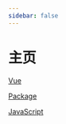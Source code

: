 ```yaml
---
sidebar: false
---
```


# 主页

[Vue](./../pages/vue/index.md)

[Package](./../pages/package/index.md)

[JavaScript](../pages/js/index.md)
